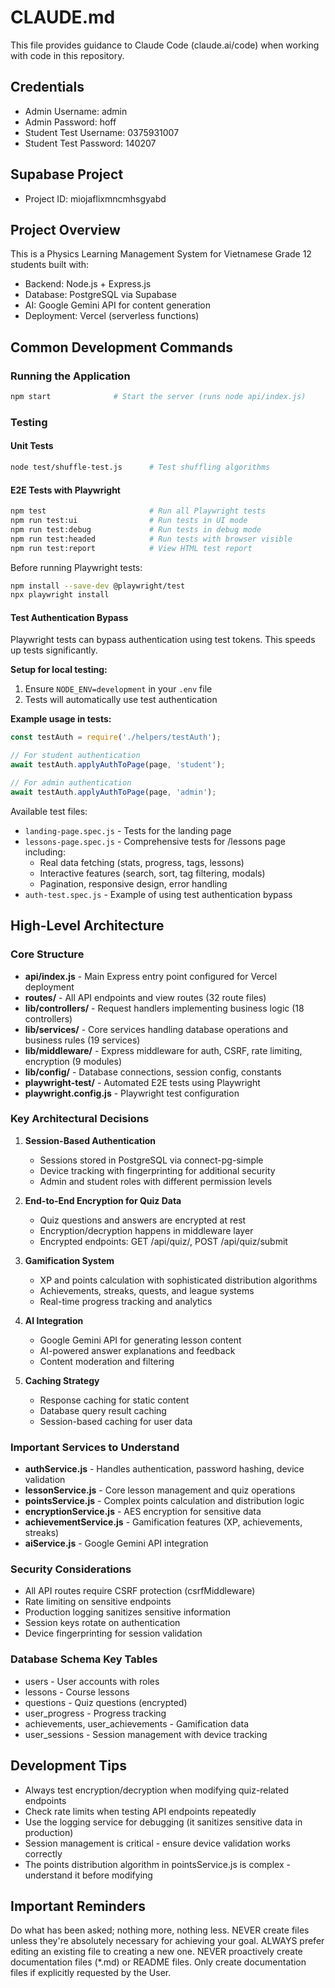 # CLAUDE.md

This file provides guidance to Claude Code (claude.ai/code) when working with code in this repository.

## Credentials

- Admin Username: admin
- Admin Password: hoff
- Student Test Username: 0375931007
- Student Test Password: 140207

## Supabase Project
- Project ID: miojaflixmncmhsgyabd

## Project Overview
This is a Physics Learning Management System for Vietnamese Grade 12 students built with:
- Backend: Node.js + Express.js
- Database: PostgreSQL via Supabase
- AI: Google Gemini API for content generation
- Deployment: Vercel (serverless functions)

## Common Development Commands

### Running the Application
```bash
npm start              # Start the server (runs node api/index.js)
```

### Testing

#### Unit Tests
```bash
node test/shuffle-test.js      # Test shuffling algorithms
```

#### E2E Tests with Playwright
```bash
npm test                       # Run all Playwright tests
npm run test:ui                # Run tests in UI mode
npm run test:debug             # Run tests in debug mode
npm run test:headed            # Run tests with browser visible
npm run test:report            # View HTML test report
```

Before running Playwright tests:
```bash
npm install --save-dev @playwright/test
npx playwright install
```

#### Test Authentication Bypass

Playwright tests can bypass authentication using test tokens. This speeds up tests significantly.

**Setup for local testing:**
1. Ensure `NODE_ENV=development` in your `.env` file
2. Tests will automatically use test authentication

**Example usage in tests:**
```javascript
const testAuth = require('./helpers/testAuth');

// For student authentication
await testAuth.applyAuthToPage(page, 'student');

// For admin authentication  
await testAuth.applyAuthToPage(page, 'admin');
```

Available test files:
- `landing-page.spec.js` - Tests for the landing page
- `lessons-page.spec.js` - Comprehensive tests for /lessons page including:
  - Real data fetching (stats, progress, tags, lessons)
  - Interactive features (search, sort, tag filtering, modals)
  - Pagination, responsive design, error handling
- `auth-test.spec.js` - Example of using test authentication bypass
## High-Level Architecture

### Core Structure
- **api/index.js** - Main Express entry point configured for Vercel deployment
- **routes/** - All API endpoints and view routes (32 route files)
- **lib/controllers/** - Request handlers implementing business logic (18 controllers)
- **lib/services/** - Core services handling database operations and business rules (19 services)
- **lib/middleware/** - Express middleware for auth, CSRF, rate limiting, encryption (9 modules)
- **lib/config/** - Database connections, session config, constants
- **playwright-test/** - Automated E2E tests using Playwright
- **playwright.config.js** - Playwright test configuration

### Key Architectural Decisions

1. **Session-Based Authentication**
   - Sessions stored in PostgreSQL via connect-pg-simple
   - Device tracking with fingerprinting for additional security
   - Admin and student roles with different permission levels

2. **End-to-End Encryption for Quiz Data**
   - Quiz questions and answers are encrypted at rest
   - Encryption/decryption happens in middleware layer
   - Encrypted endpoints: GET /api/quiz/, POST /api/quiz/submit

3. **Gamification System**
   - XP and points calculation with sophisticated distribution algorithms
   - Achievements, streaks, quests, and league systems
   - Real-time progress tracking and analytics

4. **AI Integration**
   - Google Gemini API for generating lesson content
   - AI-powered answer explanations and feedback
   - Content moderation and filtering

5. **Caching Strategy**
   - Response caching for static content
   - Database query result caching
   - Session-based caching for user data

### Important Services to Understand

- **authService.js** - Handles authentication, password hashing, device validation
- **lessonService.js** - Core lesson management and quiz operations
- **pointsService.js** - Complex points calculation and distribution logic
- **encryptionService.js** - AES encryption for sensitive data
- **achievementService.js** - Gamification features (XP, achievements, streaks)
- **aiService.js** - Google Gemini API integration

### Security Considerations

- All API routes require CSRF protection (csrfMiddleware)
- Rate limiting on sensitive endpoints
- Production logging sanitizes sensitive information
- Session keys rotate on authentication
- Device fingerprinting for session validation

### Database Schema Key Tables

- users - User accounts with roles
- lessons - Course lessons
- questions - Quiz questions (encrypted)
- user_progress - Progress tracking
- achievements, user_achievements - Gamification data
- user_sessions - Session management with device tracking

## Development Tips

- Always test encryption/decryption when modifying quiz-related endpoints
- Check rate limits when testing API endpoints repeatedly
- Use the logging service for debugging (it sanitizes sensitive data in production)
- Session management is critical - ensure device validation works correctly
- The points distribution algorithm in pointsService.js is complex - understand it before modifying

## Important Reminders

Do what has been asked; nothing more, nothing less.
NEVER create files unless they're absolutely necessary for achieving your goal.
ALWAYS prefer editing an existing file to creating a new one.
NEVER proactively create documentation files (*.md) or README files. Only create documentation files if explicitly requested by the User.